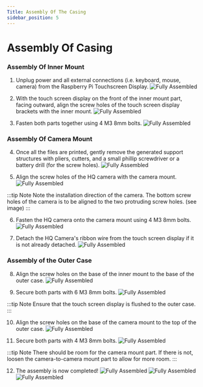 ```yaml
---
Title: Assembly Of The Casing
sidebar_position: 5
---
```


# Assembly Of Casing

### Assembly Of Inner Mount

1. Unplug power and all external connections (i.e. keyboard, mouse, camera) from the Raspberry Pi Touchscreen Display.
   ![Fully Assembled](../../static/img/placeholder.jpg)

2. With the touch screen display on the front of the inner mount part, facing outward, align the screw holes of the touch screen display brackets with the inner mount.
   ![Fully Assembled](../../static/img/placeholder.jpg)

3. Fasten both parts together using 4 M3 8mm bolts.
   ![Fully Assembled](../../static/img/placeholder.jpg)

### Assembly Of Camera Mount

4. Once all the files are printed, gently remove the generated support structures with pliers, cutters, and a small phillip screwdriver or a battery drill (for the screw holes).
   ![Fully Assembled](../../static/img/placeholder.jpg)

5. Align the screw holes of the HQ camera with the camera mount.
   ![Fully Assembled](../../static/img/placeholder.jpg)

:::tip Note
Note the installation direction of the camera. The bottom screw holes of the camera is to be aligned to the two protruding screw holes. (see image)
:::

6. Fasten the HQ camera onto the camera mount using 4 M3 8mm bolts.
   ![Fully Assembled](../../static/img/placeholder.jpg)

7. Detach the HQ Camera's ribbon wire from the touch screen display if it is not already detached.
   ![Fully Assembled](../../static/img/placeholder.jpg)

### Assembly of the Outer Case

8. Align the screw holes on the base of the inner mount to the base of the outer case.
   ![Fully Assembled](../../static/img/placeholder.jpg)

9. Secure both parts with 6 M3 8mm bolts.
   ![Fully Assembled](../../static/img/placeholder.jpg)

:::tip Note
Ensure that the touch screen display is flushed to the outer case.
:::

10. Align the screw holes on the base of the camera mount to the top of the outer case.
    ![Fully Assembled](../../static/img/placeholder.jpg)

11. Secure both parts with 4 M3 8mm bolts.
    ![Fully Assembled](../../static/img/placeholder.jpg)

:::tip Note
There should be room for the camera mount part. If there is not, loosen the camera-to-camera mount part to allow for more room.
:::

12. The assembly is now completed!
    ![Fully Assembled](../../static/img/placeholder.jpg)
    ![Fully Assembled](../../static/img/placeholder.jpg)
    ![Fully Assembled](../../static/img/placeholder.jpg)
